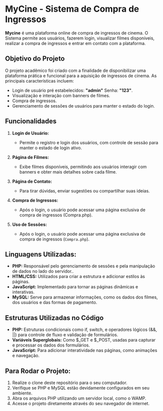 # MyCine - Sistema de Compra de Ingressos
**Mycine** é uma plataforma online de compra de ingressos de cinema. O Sistema permite aos usuários, fazerem login, visualizar filmes disponíveis, realizar a compra de ingressos e entrar em contato com a plataforma.

## Objetivo do Projeto

O projeto acadêmico foi criado com a finalidade de disponibilizar uma plataforma prática e funcional para a aquisição de ingressos de cinema. As principais características incluem:
* Login de usuário pré estabelecidos: **"admin"** Senha: **"123"**.
* Visualização e interação com banners de filmes.
* Compra de ingressos.
* Gerenciamento de sessões de usuários para manter o estado do login.

## Funcionalidades  
1. **Login de Usuário:**
    - Permite o registro e login dos usuários, com controle de sessão para manter o estado de login ativo.

2. **Página de Filmes:** 
    - Exibe filmes disponíveis, permitindo aos usuários interagir com banners e obter mais detalhes sobre cada filme.

3. **Página de Contato:**
    - Para tirar dúvidas, enviar sugestões ou compartilhar suas ideias.

4. **Compra de Ingressos:** 
    - Após o login, o usuário pode acessar uma página exclusiva de compra de ingressos (Compra.php).

5. **Uso de Sessões:**
    - Após o login, o usuário pode acessar uma página exclusiva de compra de ingressos (`Compra.php`).

## Linguagens Utilizadas:
* **PHP:** Responsável pelo gerenciamento de sessões e pela manipulação de dados no lado do servidor..  
* **HTML/CSS:** Utilizados para criar a estrutura e adicionar estilos às páginas.  
* **JavaScript:** Implementado para tornar as páginas dinâmicas e interativas.
* **MySQL:** Serve para armazenar informações, como os dados dos filmes, dos usuários e das formas de pagamento.

## Estruturas Utilizadas no Código

* **PHP:** Estruturas condicionais como if, switch, e operadores lógicos (&&, ||) para controle de fluxo e validação de formulários.
* **Variáveis Superglobais:** Como $_GET e $_POST, usadas para capturar e processar os dados dos formulários.
* **JavaScript:** Para adicionar interatividade nas páginas, como animações e navegação.

## Para Rodar o Projeto:
1. Realize o clone deste repositório para o seu computador.
2. Verifique se PHP e MySQL estão devidamente configurados em seu ambiente.
3. Abra os arquivos PHP utilizando um servidor local, como o WAMP.
4. Acesse o projeto diretamente através do seu navegador de internet.



